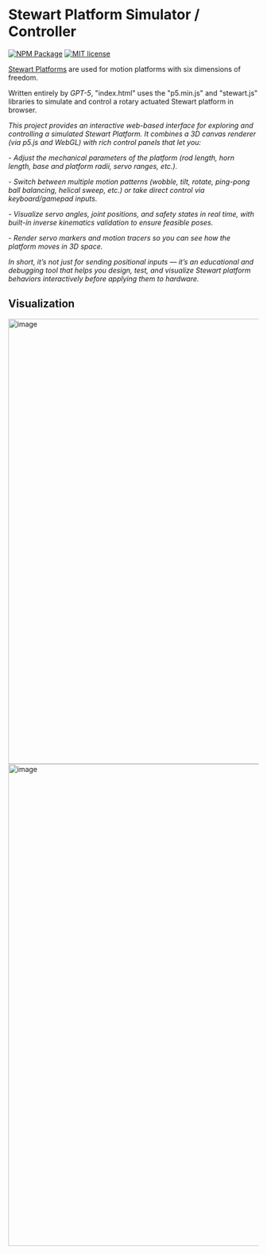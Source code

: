 # Stewart Platform Simulator / Controller

[![NPM Package](https://img.shields.io/npm/v/stewart.svg?style=flat)](https://npmjs.org/package/stewart "View this project on npm")
[![MIT license](http://img.shields.io/badge/license-MIT-brightgreen.svg)](http://opensource.org/licenses/MIT)


[Stewart Platforms](https://raw.org/research/inverse-kinematics-of-a-stewart-platform/) are used for motion platforms with six dimensions of freedom.

Written entirely by *GPT-5*, "index.html" uses the "p5.min.js" and "stewart.js" libraries to simulate and control a rotary actuated Stewart platform in browser. 


*This project provides an interactive web-based interface for exploring and controlling a simulated Stewart Platform. It combines a 3D canvas renderer (via p5.js and WebGL) with rich control panels that let you:*

*- Adjust the mechanical parameters of the platform (rod length, horn length, base and platform radii, servo ranges, etc.).*

*- Switch between multiple motion patterns (wobble, tilt, rotate, ping-pong ball balancing, helical sweep, etc.) or take direct control via         keyboard/gamepad inputs.*

*- Visualize servo angles, joint positions, and safety states in real time, with built-in inverse kinematics validation to ensure feasible poses.*

*- Render servo markers and motion tracers so you can see how the platform moves in 3D space.*

*In short, it’s not just for sending positional inputs — it’s an educational and debugging tool that helps you design, test, and visualize Stewart platform behaviors interactively before applying them to hardware.*

## Visualization

<img width="1351" height="894" alt="image" src="https://github.com/user-attachments/assets/23c0aa81-e359-4d42-978b-010c2be4f4ab" />
<img width="1613" height="968" alt="image" src="https://github.com/user-attachments/assets/1927c2b0-91b1-473f-b0d6-e376f2ef8fdb" />

